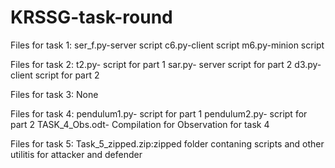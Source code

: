 # KRSSG-task-round

Files for task 1:
ser_f.py-server script
c6.py-client script
m6.py-minion script

Files for task 2:
t2.py- script for part 1
sar.py- server script for part 2
d3.py- client script for part 2

Files for task 3:
None

Files for task 4:
pendulum1.py- script for part 1
pendulum2.py- script for part 2
TASK_4_Obs.odt- Compilation for Observation for task 4

Files for task 5:
Task_5_zipped.zip:zipped folder contaning scripts and other utilitis for attacker and defender

